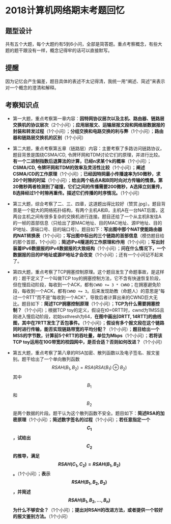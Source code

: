 <script src="https://cdn.mathjax.org/mathjax/latest/MathJax.js?config=TeX-AMS-MML_HTMLorMML" type="text/javascript"></script>

# 2018计算机网络期末考题回忆

## 题型设计

共有五个大题，每个大题约有5到6小问，全部是简答题。重点考察概念，有些大题的题干跟没有一样，概念记得牢的话可以直接默写。

## 提醒

因为记忆会产生偏差，题目具体的表述不太记得清，我统一用“阐述、简述”来表示对一个概念的澄清和解释。

## 考察知识点

- 第一大题，重点考察第一章内容：**因特网协议层次以及主机、路由器、链路层交换机的协议层次**（2个小问）；**应用层报文、运输层报文段和网络层数据报的封装和转发过程**（1个小问）；**分组交换和电路交换的利与弊**（1个小问）；**路由器和链路层交换机的区别**（1个小问）

- 第二大题，重点考察第五章（链路层）内容：主要考察了多路访问链路协议，题目背景是围绕CSMA/CD, 令牌环网和TDM讨论它们的原理，并进行比较。**有一个二进制指数后退算法的计算，已经n求某个k的概率**（1个小问）；**CSMA/CD, 令牌环网和TDM的效率及灵活性比较**（1个小问）；**阐述CSMA/CD的工作原理**（1个小问）；**已经因特网最小传播速率为50微秒，求20个时隙的时延**（1个小问）；**给出两个结点A和B同时向对方传输的情景。第20微秒两者检测到了碰撞，它们之间的传播需要200微秒，A选择立刻重传，B选择经过1个时隙再重传。描述它们传播的时序情况。**（1个小问）

- 第三大题，综合考察了二、三、四章，这道题出得比较好（赞赏.jpg）。题目背景是一个挺大的网络拓扑结构，有两个主机A和B，主机A在一台NAT后面，这两台主机之间有很多复杂的交换机进行连接。题目还给了一个从主机B发往A的一帧的首部信息（只给出了源MAC地址、目的MAC地址、源IP地址、目的IP地址、源端口号、目的端口号）。题目如下：**写出图中那个NAT使能路由器的NAT转换表**（1个小问）；**写出图中标出的三个链路的首部信息**（模仿题目给的那个首部，1个小问）；**简述IPv4隧道的工作原理和作用**（1个小问）；**写出封装着IPv6数据报的IPv4数据报的大致结构**（1个小问）；**问在什么情况下，一个数据报的目的IP地址或源IP地址才会改变**（1个小问）；还有一个小问记不起来了。

- 第四大题，重点考察了TCP拥塞控制原理。这个题目发生了命题事故，是这样的：题干定义了一个叫做TCP toy的拥塞控制方法，它不含有快速恢复阶段，但在慢启动阶段，每收到一个ACK，都有`CWND += 3 * CWND`；在拥塞避免阶段，每收到一个ACK，都有`CWND += 3`。后来发现助教（命题人）的意思是“每过一个RTT”而不是“每收到一个ACK“，导致后者计算出来的CWND巨大无比。题目如下：**简述TCP拥塞控制原理**（1个小问）；**TCP为什么需要拥塞控制？**（1个小问）；根据TCP toy的定义，假设在t0=0RTT时，cwnd为1MSS且刚进入慢启动阶段，初始ssthresh为64，**在图中画出[0RTT, 14RTT]的曲线图，其中在7RTT发生了丢包事件。**（1个小问）；**假设有多个报文段在这个链路同时进行传输，能否实现链路带宽的平均分配？**（1个小问）；**题目给出一个MSS的字节数，计算前5个RTT的吞吐量，单位为Mbps**（1个小问）；**若将该TCP toy运用在10G带宽的校园网中，是否合适？否则如何改进？**（1个小问）

- 第五大题，重点考察了第八章的RSA加密、散列函数以及电子签名、报文鉴别。题干给出了一个单向散列函数$$RSAH(B_1, B_2)=RSA(RSA(B_1)\oplus B_2)$$其中$$B_1$$和$$B_2$$是两个数据的片段。题干认为这个散列函数不安全。题目如下：**简述RSA的加密原理**（1个小问）；**简述数字签名的过程**（1个小问）；**若任意指定一个$$C_1$$，试给出$$C_2$$的推导，满足$$RSAH(C_1, C_2)=RSAH(B_1, B_2)$$。**（1个小问）；**表示$$RSAH(B_1, B_2, B_3)$$，并简述$$RSAH(B_1, B_2, \dots, B_n)$$为什么不够安全？**（1个小问）；**提出对RSAH的改进方法，或者提供一个较好的报文鉴别方法。**（1个小问）